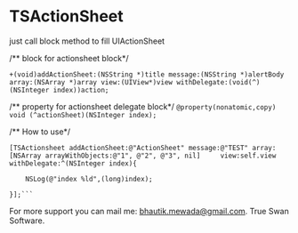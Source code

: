 # TSActionSheet
just call block method to fill UIActionSheet

/**  block for actionsheet block*/

```+(void)addActionSheet:(NSString *)title message:(NSString *)alertBody array:(NSArray *)array view:(UIView*)view withDelegate:(void(^)(NSInteger index))action;```

/** property for actionsheet delegate block*/
```@property(nonatomic,copy) void (^actionSheet)(NSInteger index);```

/** How to use*/

    [TSActionsheet addActionSheet:@"ActionSheet" message:@"TEST" array:[NSArray arrayWithObjects:@"1", @"2", @"3", nil]     view:self.view withDelegate:^(NSInteger index){
    
        NSLog(@"index %ld",(long)index);
        
    }];```

For more support you can mail me: bhautik.mewada@gmail.com. True Swan Software.
